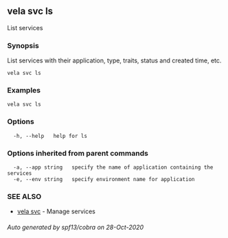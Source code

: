 ## vela svc ls

List services

### Synopsis

List services with their application, type, traits, status and created time, etc.

```
vela svc ls
```

### Examples

```
vela svc ls
```

### Options

```
  -h, --help   help for ls
```

### Options inherited from parent commands

```
  -a, --app string   specify the name of application containing the services
  -e, --env string   specify environment name for application
```

### SEE ALSO

* [vela svc](vela_svc.md)	 - Manage services

###### Auto generated by spf13/cobra on 28-Oct-2020
